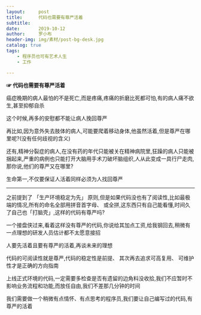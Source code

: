 ```yaml
---
layout:     post
title:      代码也需要有尊严活着
subtitle:   
date:       2019-10-12
author:     罗小布
header-img: img/素材/post-bg-desk.jpg
catalog: true
tags:
    - 程序员也可有艺术人生
	- 工作

---
```




**☞  代码也需要有尊严活着**



癌症晚期的病人最怕的不是死亡,而是疼痛,疼痛的折磨比死都可怕,有的病人痛不欲生,甚至抑郁自杀

这个时候,再多的安慰都不能让病人挽回尊严

再比如,因为意外失去肢体的病人,可能要爬着移动身体,他虽然活着,但是尊严在哪里呢?(没有任何歧视的含义)

还有,精神分裂症的病人,在没有药的年代只能被关在精神病院里,狂躁的病人只能被捆起来,严重的病例也只能打开大脑用手术刀破坏脑组织,人从此变成一具行尸走肉,那你说,他们的尊严又在哪里?

生命第一,不仅要保证人活着同样必须为人找回尊严

---

之前提到了 「生产环境稳定为先」 原则,但是如果代码没也有了阅读性,比如最极端的情况,所有的命名全部用拼音首字母、 或全拼,这东西只有自己能看懂,时间久了自己也「打脑壳」,这样的代码有尊严吗?

一个接盘侠过来,看着这样没有尊严的代码,你说给其加点工资,给我钢回去,稍微有一点理想的研发人员估计都不太愿意接招

人要先活着且要有尊严的活着,再谈未来的理想

代码的可阅读性就是尊严,代码的稳定性是前提、 其次再去追求可高复用、 可维护性才是正确的方向指南

上线正式环境的代码,一定需要多检查是否有遗留的边角料没收拾,我们不应暂时不影响业务流程和功能,而放任自由,我们不差那几分钟的时间

我们需要做一个稍微有点情怀、有点思考的程序员,我们要让自己编写过的代码,有尊严的活着







